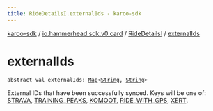 ```yaml
---
title: RideDetailsI.externalIds - karoo-sdk
---
```


[karoo-sdk](../../index.html) / [io.hammerhead.sdk.v0.card](../index.html) / [RideDetailsI](index.html) / [externalIds](./external-ids.html)

# externalIds

`abstract val externalIds: `[`Map`](https://kotlinlang.org/api/latest/jvm/stdlib/kotlin.collections/-map/index.html)`<`[`String`](https://kotlinlang.org/api/latest/jvm/stdlib/kotlin/-string/index.html)`, `[`String`](https://kotlinlang.org/api/latest/jvm/stdlib/kotlin/-string/index.html)`>`

External IDs that have been successfully synced. Keys will be
one of: [STRAVA](-s-t-r-a-v-a.html), [TRAINING_PEAKS](-t-r-a-i-n-i-n-g_-p-e-a-k-s.html), [KOMOOT](-k-o-m-o-o-t.html), [RIDE_WITH_GPS](-r-i-d-e_-w-i-t-h_-g-p-s.html), [XERT](-x-e-r-t.html).

